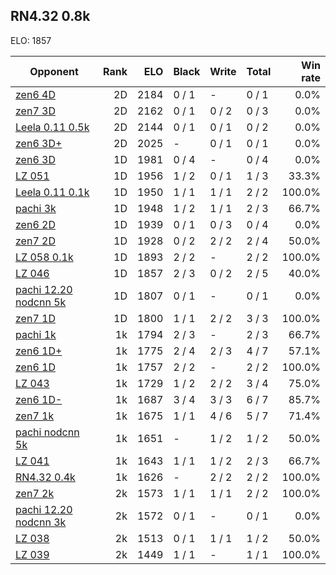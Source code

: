 ## RN4.32 0.8k ##

ELO: 1857

Opponent | Rank | ELO | Black | Write | Total | Win rate
---------|-----:|----:|-------|-------|-------|-------:
[zen6 4D](zen6%204D.md) | 2D | 2184 | 0 / 1 | - | 0 / 1 | 0.0%
[zen7 3D](zen7%203D.md) | 2D | 2162 | 0 / 1 | 0 / 2 | 0 / 3 | 0.0%
[Leela 0.11 0.5k](Leela%200.11%200.5k.md) | 2D | 2144 | 0 / 1 | 0 / 1 | 0 / 2 | 0.0%
[zen6 3D+](zen6%203D+.md) | 2D | 2025 | - | 0 / 1 | 0 / 1 | 0.0%
[zen6 3D](zen6%203D.md) | 1D | 1981 | 0 / 4 | - | 0 / 4 | 0.0%
[LZ 051](LZ%20051.md) | 1D | 1956 | 1 / 2 | 0 / 1 | 1 / 3 | 33.3%
[Leela 0.11 0.1k](Leela%200.11%200.1k.md) | 1D | 1950 | 1 / 1 | 1 / 1 | 2 / 2 | 100.0%
[pachi 3k](pachi%203k.md) | 1D | 1948 | 1 / 2 | 1 / 1 | 2 / 3 | 66.7%
[zen6 2D](zen6%202D.md) | 1D | 1939 | 0 / 1 | 0 / 3 | 0 / 4 | 0.0%
[zen7 2D](zen7%202D.md) | 1D | 1928 | 0 / 2 | 2 / 2 | 2 / 4 | 50.0%
[LZ 058 0.1k](LZ%20058%200.1k.md) | 1D | 1893 | 2 / 2 | - | 2 / 2 | 100.0%
[LZ 046](LZ%20046.md) | 1D | 1857 | 2 / 3 | 0 / 2 | 2 / 5 | 40.0%
[pachi 12.20 nodcnn 5k](pachi%2012.20%20nodcnn%205k.md) | 1D | 1807 | 0 / 1 | - | 0 / 1 | 0.0%
[zen7 1D](zen7%201D.md) | 1D | 1800 | 1 / 1 | 2 / 2 | 3 / 3 | 100.0%
[pachi 1k](pachi%201k.md) | 1k | 1794 | 2 / 3 | - | 2 / 3 | 66.7%
[zen6 1D+](zen6%201D+.md) | 1k | 1775 | 2 / 4 | 2 / 3 | 4 / 7 | 57.1%
[zen6 1D](zen6%201D.md) | 1k | 1757 | 2 / 2 | - | 2 / 2 | 100.0%
[LZ 043](LZ%20043.md) | 1k | 1729 | 1 / 2 | 2 / 2 | 3 / 4 | 75.0%
[zen6 1D-](zen6%201D-.md) | 1k | 1687 | 3 / 4 | 3 / 3 | 6 / 7 | 85.7%
[zen7 1k](zen7%201k.md) | 1k | 1675 | 1 / 1 | 4 / 6 | 5 / 7 | 71.4%
[pachi nodcnn 5k](pachi%20nodcnn%205k.md) | 1k | 1651 | - | 1 / 2 | 1 / 2 | 50.0%
[LZ 041](LZ%20041.md) | 1k | 1643 | 1 / 1 | 1 / 2 | 2 / 3 | 66.7%
[RN4.32 0.4k](RN4.32%200.4k.md) | 1k | 1626 | - | 2 / 2 | 2 / 2 | 100.0%
[zen7 2k](zen7%202k.md) | 2k | 1573 | 1 / 1 | 1 / 1 | 2 / 2 | 100.0%
[pachi 12.20 nodcnn 3k](pachi%2012.20%20nodcnn%203k.md) | 2k | 1572 | 0 / 1 | - | 0 / 1 | 0.0%
[LZ 038](LZ%20038.md) | 2k | 1513 | 0 / 1 | 1 / 1 | 1 / 2 | 50.0%
[LZ 039](LZ%20039.md) | 2k | 1449 | 1 / 1 | - | 1 / 1 | 100.0%
